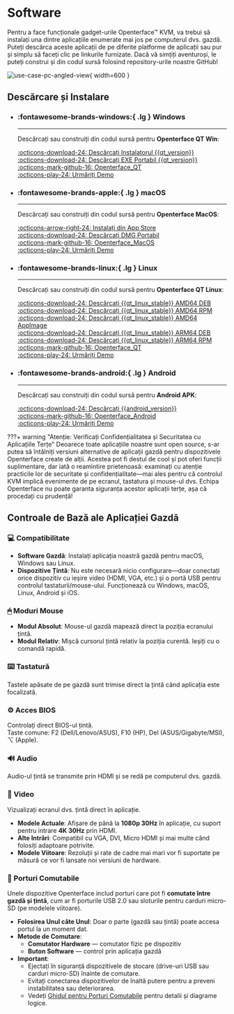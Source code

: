 # Software

Pentru a face funcționale gadget-urile Openterface™ KVM, va trebui să instalați una dintre aplicațiile enumerate mai jos pe computerul dvs. gazdă. Puteți descărca aceste aplicații de pe diferite platforme de aplicații sau pur și simplu să faceți clic pe linkurile furnizate. Dacă vă simțiți aventuroși, le puteți construi și din codul sursă folosind repository-urile noastre GitHub!

![use-case-pc-angled-view](https://assets.openterface.com/images/product/use-case-pc-angled-view.webp){ width=600 }

## Descărcare și Instalare

<div class="grid cards" markdown>

-   ### :fontawesome-brands-windows:{ .lg } **Windows**

    ***

    Descărcați sau construiți din codul sursă pentru **Openterface QT Win**:

    [:octicons-download-24: Descărcați Instalatorul {{qt_version}}](https://github.com/TechxArtisanStudio/Openterface_QT/releases/download/{{qt_version}}/openterfaceQT.windows.amd64.installer.exe) <br>
    [:octicons-download-24: Descărcați EXE Portabil {{qt_version}}](https://github.com/TechxArtisanStudio/Openterface_QT/releases/download/{{qt_version}}/openterfaceQT-portable.exe) <br>
    [:octicons-mark-github-16: Openterface_QT](https://github.com/TechxArtisanStudio/Openterface_QT) <br>
    [:octicons-play-24: Urmăriți Demo](https://youtu.be/ERzpGtRvP2o?si=e9k402f0nxsD8o2j)

-   ### :fontawesome-brands-apple:{ .lg } **macOS**

    ***

    Descărcați sau construiți din codul sursă pentru **Openterface MacOS**:

    [:octicons-arrow-right-24: Instalați din App Store](/appstore) <br>
    [:octicons-download-24: Descărcați DMG Portabil](macos/dmg-installation.md) <br>
    [:octicons-mark-github-16: Openterface_MacOS](https://github.com/TechxArtisanStudio/Openterface_MacOS) <br>
    [:octicons-play-24: Urmăriți Demo](https://youtu.be/m7OpUem0zqY?si=tclfl0Jl77tmE6_e)

-   ### :fontawesome-brands-linux:{ .lg } **Linux**

    ***

    Descărcați sau construiți din codul sursă pentru **Openterface QT Linux**:

    [:octicons-download-24: Descărcați {{qt_linux_stable}} AMD64 DEB](https://github.com/TechxArtisanStudio/Openterface_QT/releases/download/{{qt_linux_stable}}/openterfaceQT.linux.amd64.deb) <br>
    [:octicons-download-24: Descărcați {{qt_linux_stable}} AMD64 RPM](https://github.com/TechxArtisanStudio/Openterface_QT/releases/download/{{qt_linux_stable}}/openterfaceQT.linux.amd64.rpm) <br>
    [:octicons-download-24: Descărcați {{qt_linux_stable}} AMD64 AppImage](https://github.com/TechxArtisanStudio/Openterface_QT/releases/download/{{qt_linux_stable}}/openterfaceQT.linux.amd64.AppImage) <br>
    [:octicons-download-24: Descărcați {{qt_linux_stable}} ARM64 DEB](https://github.com/TechxArtisanStudio/Openterface_QT/releases/download/{{qt_linux_stable}}/openterfaceQT.linux.arm64.deb) <br>
    [:octicons-download-24: Descărcați {{qt_linux_stable}} ARM64 RPM](https://github.com/TechxArtisanStudio/Openterface_QT/releases/download/{{qt_linux_stable}}/openterfaceQT.linux.arm64.rpm) <br>
    [:octicons-mark-github-16: Openterface_QT](https://github.com/TechxArtisanStudio/Openterface_QT) <br>
    [:octicons-play-24: Urmăriți Demo](https://youtu.be/_ScpI6TC0Pk?si=FSg7A2zmST8QbFec)

-   ### :fontawesome-brands-android:{ .lg } **Android**

    ***

    Descărcați sau construiți din codul sursă pentru **Android APK**:

    [:octicons-download-24: Descărcați {{android_version}}](https://github.com/TechxArtisanStudio/Openterface_Android/releases/download/{{android_version}}/OpenterfaceAndroid-release.apk) <br>
    [:octicons-mark-github-16: Openterface_Android](https://github.com/TechxArtisanStudio/Openterface_Android) <br>
    [:octicons-play-24: Urmăriți Demo](https://x.com/TechxArtisan/status/1825460088922071398)

</div>

???+ warning "Atenție: Verificați Confidențialitatea și Securitatea cu Aplicațiile Terțe"
Deoarece toate aplicațiile noastre sunt open source, s-ar putea să întâlniți versiuni alternative de aplicații gazdă pentru dispozitivele Openterface create de alții. Acestea pot fi destul de cool și pot oferi funcții suplimentare, dar iată o reamintire prietenoasă: examinați cu atenție practicile lor de securitate și confidențialitate—mai ales pentru că controlul KVM implică evenimente de pe ecranul, tastatura și mouse-ul dvs. Echipa Openterface nu poate garanta siguranța acestor aplicații terțe, așa că procedați cu prudență!

## Controale de Bază ale Aplicației Gazdă

### 💻 Compatibilitate

-   **Software Gazdă**: Instalați aplicația noastră gazdă pentru macOS, Windows sau Linux.
-   **Dispozitive Țintă**: Nu este necesară nicio configurare—doar conectați orice dispozitiv cu ieșire video (HDMI, VGA, etc.) și o portă USB pentru controlul tastaturii/mouse-ului. Funcționează cu Windows, macOS, Linux, Android și iOS.

### 🖱 Moduri Mouse

-   **Modul Absolut**: Mouse-ul gazdă mapează direct la poziția ecranului țintă.
-   **Modul Relativ**: Mișcă cursorul țintă relativ la poziția curentă. Ieșiți cu o comandă rapidă.

### ⌨️ Tastatură

Tastele apăsate de pe gazdă sunt trimise direct la țintă când aplicația este focalizată.

### ⚙️ Acces BIOS

Controlați direct BIOS-ul țintă.  
Taste comune: F2 (Dell/Lenovo/ASUS), F10 (HP), Del (ASUS/Gigabyte/MSI), ⌥ (Apple).

### 🔊 Audio

Audio-ul țintă se transmite prin HDMI și se redă pe computerul dvs. gazdă.

### 🎥 Video

Vizualizați ecranul dvs. țintă direct în aplicație.

-   **Modele Actuale**: Afișare de până la **1080p 30Hz** în aplicație, cu suport pentru intrare **4K 30Hz** prin HDMI.
-   **Alte Intrări**: Compatibil cu VGA, DVI, Micro HDMI și mai multe când folosiți adaptoare potrivite.
-   **Modele Viitoare**: Rezoluții și rate de cadre mai mari vor fi suportate pe măsură ce vor fi lansate noi versiuni de hardware.

### 🔄 Porturi Comutabile

Unele dispozitive Openterface includ porturi care pot fi **comutate între gazdă și țintă**, cum ar fi porturile USB 2.0 sau sloturile pentru carduri micro-SD (pe modelele viitoare).

-   **Folosirea Unul câte Unul**: Doar o parte (gazdă sau țintă) poate accesa portul la un moment dat.
-   **Metode de Comutare**:
    -   **Comutator Hardware** — comutator fizic pe dispozitiv
    -   **Buton Software** — control prin aplicația gazdă
-   **Important**:
    -   Ejectați în siguranță dispozitivele de stocare (drive-uri USB sau carduri micro-SD) înainte de comutare.
    -   Evitați conectarea dispozitivelor de înaltă putere pentru a preveni instabilitatea sau deteriorarea.
    -   Vedeți [Ghidul pentru Porturi Comutabile](/usb-switch) pentru detalii și diagrame logice.
